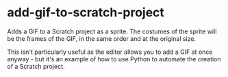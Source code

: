 # add-gif-to-scratch-project
Adds a GIF to a Scratch project as a sprite. The costumes of the sprite will be the frames of the GIF, in the same order and at the original size.

This isn't particularly useful as the editor allows you to add a GIF at once anyway - but it's an example of how to use Python to automate the creation of a Scratch project.
